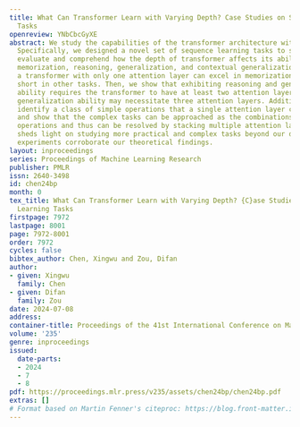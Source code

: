 ```yaml
---
title: What Can Transformer Learn with Varying Depth? Case Studies on Sequence Learning
  Tasks
openreview: YNbCbcGyXE
abstract: We study the capabilities of the transformer architecture with varying depth.
  Specifically, we designed a novel set of sequence learning tasks to systematically
  evaluate and comprehend how the depth of transformer affects its ability to perform
  memorization, reasoning, generalization, and contextual generalization. We show
  a transformer with only one attention layer can excel in memorization but falls
  short in other tasks. Then, we show that exhibiting reasoning and generalization
  ability requires the transformer to have at least two attention layers, while context
  generalization ability may necessitate three attention layers. Additionally, we
  identify a class of simple operations that a single attention layer can execute,
  and show that the complex tasks can be approached as the combinations of these simple
  operations and thus can be resolved by stacking multiple attention layers. This
  sheds light on studying more practical and complex tasks beyond our design. Numerical
  experiments corroborate our theoretical findings.
layout: inproceedings
series: Proceedings of Machine Learning Research
publisher: PMLR
issn: 2640-3498
id: chen24bp
month: 0
tex_title: What Can Transformer Learn with Varying Depth? {C}ase Studies on Sequence
  Learning Tasks
firstpage: 7972
lastpage: 8001
page: 7972-8001
order: 7972
cycles: false
bibtex_author: Chen, Xingwu and Zou, Difan
author:
- given: Xingwu
  family: Chen
- given: Difan
  family: Zou
date: 2024-07-08
address:
container-title: Proceedings of the 41st International Conference on Machine Learning
volume: '235'
genre: inproceedings
issued:
  date-parts:
  - 2024
  - 7
  - 8
pdf: https://proceedings.mlr.press/v235/assets/chen24bp/chen24bp.pdf
extras: []
# Format based on Martin Fenner's citeproc: https://blog.front-matter.io/posts/citeproc-yaml-for-bibliographies/
---
```

